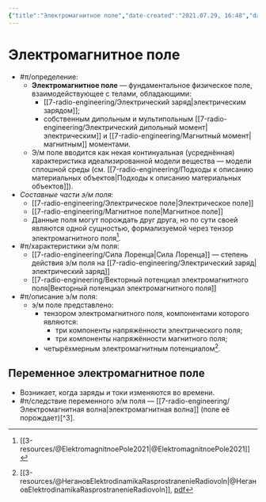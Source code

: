 ```yaml
---
{"title":"Электромагнитное поле","date-created":"2021.07.29, 16:48","date-modified":"2022.12.24, 17:18","aliases":[],"tags":["электродинамика"],"dg-publish":true,"permalink":"/7-radio-engineering/elektromagnitnoe-pole/","dgPassFrontmatter":true}
---
```



# Электромагнитное поле

- #π/определение:
	- **Электромагнитное поле** — фундаментальное физическое поле, взаимодействующее с телами, обладающими:
		- [[7-radio-engineering/Электрический заряд\|электрическим зарядом]];
		- собственным дипольным и мультипольным [[7-radio-engineering/Электрический дипольный момент\|электрическим]] и [[7-radio-engineering/Магнитный момент\|магнитным]] моментами.
	- Э/м поле вводится как некая континуальная (усреднённая) характеристика идеализированной модели вещества — модели сплошной среды (см. [[7-radio-engineering/Подходы к описанию материальных объектов\|Подходы к описанию материальных объектов]]).
- *Составные части э/м поля*:
	- [[7-radio-engineering/Электрическое поле\|Электрическое поле]]
	- [[7-radio-engineering/Магнитное поле\|Магнитное поле]]
	- Данные поля могут порождать друг друга, но по сути своей являются одной сущностью, формализуемой через тензор электромагнитного поля[^1].
- #π/характеристики э/м поля:
	- [[7-radio-engineering/Сила Лоренца\|Сила Лоренца]] — степень действия э/м поля на [[7-radio-engineering/Электрический заряд\|электрический заряд]]
	- [[7-radio-engineering/Векторный потенциал электромагнитного поля\|Векторный потенциал электромагнитного поля]]
- #π/описание э/м поля:
	- э/м поле представлено:
		- тензором электромагнитного поля, компонентами которого являются:
			- три компоненты напряжённости электрического поля;
			- три компоненты напряжённости магнитного поля;
		- четырёхмерным электромагнитным потенциалом[^2].

## Переменное электромагнитное поле

- Возникает, когда заряды и токи изменяются во времени.
- #π/следствие переменного э/м поля — [[7-radio-engineering/Электромагнитная волна\|электромагнитная волна]] (поле её порождает)[^3].

[^1]: [[3-resources/@ElektromagnitnoePole2021\|@ElektromagnitnoePole2021]]

[^2]: [[3-resources/@НегановElektrodinamikaRasprostranenieRadiovoln\|@НегановElektrodinamikaRasprostranenieRadiovoln]], [pdf](zotero://open-pdf/library/items/XN5K97GI?page=11&annotation=3AUDHT3L)
